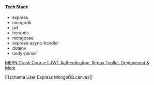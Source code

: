 #### Tech Stack
- express
- mongodb
- jwt
- bcryptjs
- mongoose
- express-async-handler
- dotenv
- body-parser

[MERN Crash Course | JWT Authentication, Redux Toolkit, Deployment & More](https://www.youtube.com/watch?v=R4AhvYORZRY&t=908s)

![[schema User Express MongoDB.canvas]]
